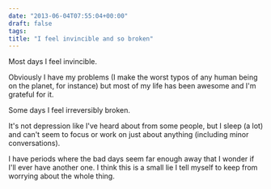 ```yaml
---
date: "2013-06-04T07:55:04+00:00"
draft: false
tags: 
title: "I feel invincible and so broken"
---
```

Most days I feel invincible.

Obviously I have my problems (I make the worst typos of any human being on the planet, for instance) but most of my life has been awesome and I'm grateful for it.

Some days I feel irreversibly broken.

It's not depression like I've heard about from some people, but I sleep (a lot) and can't seem to focus or work on just about anything (including minor conversations).

I have periods where the bad days seem far enough away that I wonder if I'll ever have another one. I think this is a small lie I tell myself to keep from worrying about the whole thing.